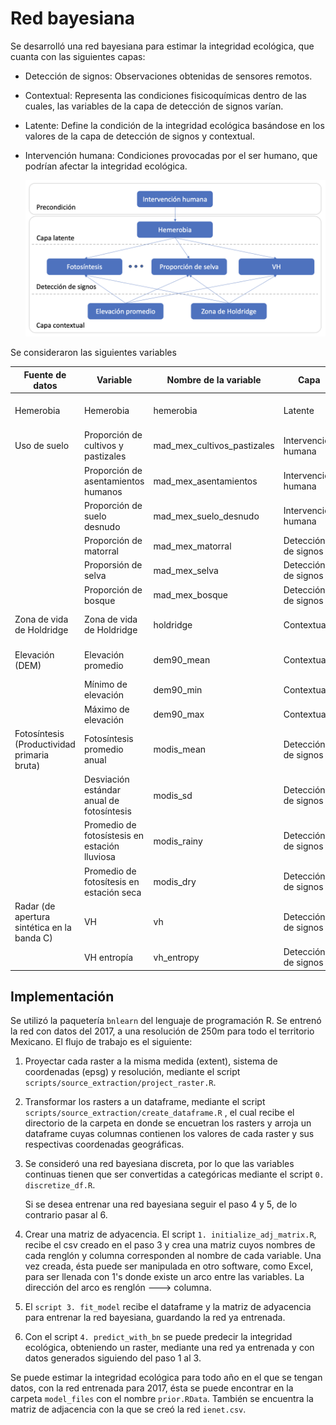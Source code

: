 # Red bayesiana

Se desarrolló una red bayesiana para estimar la integridad ecológica, que cuanta con las siguientes capas:

-   Detección de signos: Observaciones obtenidas de sensores remotos.

-   Contextual: Representa las condiciones fisicoquímicas dentro de las cuales, las variables de la capa de detección de signos varían.

-   Latente: Define la condición de la integridad ecológica basándose en los valores de la capa de detección de signos y contextual.

-   Intervención humana: Condiciones provocadas por el ser humano, que podrían afectar la integridad ecológica.

    ![](images/red_resumida_espanol.png)

Se consideraron las siguientes variables

| Fuente de datos                             | Variable                                      | Nombre de la variable       | Capa                | Link de descarga                                                                  | Fuente                                         |
|-----------|-----------------------|----------------|----------------|-------------|----------------|
| Hemerobia                                   | Hemerobia                                     | hemerobia                   | Latente             |                                                                                   | Uso de suelo y vegetación, INEGI               |
| Uso de suelo                                | Proporción de cultivos y pastizales           | mad_mex_cultivos_pastizales | Intervención humana | <https://madmex.conabio.gob.mx>                                                   | MAD-Mex, CONABIO                               |
|                                             | Proporción de asentamientos humanos           | mad_mex_asentamientos       | Intervención humana |                                                                                   |                                                |
|                                             | Proporción de suelo desnudo                   | mad_mex_suelo_desnudo       | Intervención humana |                                                                                   |                                                |
|                                             | Proporción de matorral                        | mad_mex_matorral            | Detección de signos |                                                                                   |                                                |
|                                             | Proporsión de selva                           | mad_mex_selva               | Detección de signos |                                                                                   |                                                |
|                                             | Proporción de bosque                          | mad_mex_bosque              | Detección de signos |                                                                                   |                                                |
| Zona de vida de Holdridge                   | Zona de vida de Holdridge                     | holdridge                   | Contextual          | <http://www.conabio.gob.mx/informacion/gis/?vns=gis_root/region/fisica/zvh_mx3gw> | Portal de Geoinformación, CONABIO              |
| Elevación (DEM)                             | Elevación promedio                            | dem90_mean                  | Contextual          | <https://code.earthengine.google.com/fd44ec12198a21b7f283a86e2f828c15>            | Continuo de Elevaciones Mexicano, INEGI        |
|                                             | Mínimo de elevación                           | dem90_min                   | Contextual          |                                                                                   |                                                |
|                                             | Máximo de elevación                           | dem90_max                   | Contextual          |                                                                                   |                                                |
| Fotosíntesis (Productividad primaria bruta) | Fotosíntesis promedio anual                   | modis_mean                  | Detección de signos | <https://code.earthengine.google.com/55b24b28652d3a26aa8f5ebc14cc21be>            | Terra Gross Primary Productivity, NASA LP DAAC |
|                                             | Desviación estándar anual de fotosíntesis     | modis_sd                    | Detección de signos |                                                                                   |                                                |
|                                             | Promedio de fotosístesis en estación lluviosa | modis_rainy                 | Detección de signos |                                                                                   |                                                |
|                                             | Promedio de fotosítesis en estación seca      | modis_dry                   | Detección de signos |                                                                                   |                                                |
| Radar (de apertura sintética en la banda C) | VH                                            | vh                          | Detección de signos | <https://code.earthengine.google.com/55b24b28652d3a26aa8f5ebc14cc21be>            | Sentinel-1, Copernicus Sentinel data           |
|                                             | VH entropía                                   | vh_entropy                  | Detección de signos |                                                                                   |                                                |

## Implementación

Se utilizó la paquetería `bnlearn` del lenguaje de programación R. Se entrenó la red con datos del 2017, a una resolución de 250m para todo el territorio Mexicano. El flujo de trabajo es el siguiente:

1.  Proyectar cada raster a la misma medida (extent), sistema de coordenadas (epsg) y resolución, mediante el script `scripts/source_extraction/project_raster.R`.

2.  Transformar los rasters a un dataframe, mediante el script `scripts/source_extraction/create_dataframe.R` , el cual recibe el directorio de la carpeta en donde se encuetran los rasters y arroja un dataframe cuyas columnas contienen los valores de cada raster y sus respectivas coordenadas geográficas.

3.  Se consideró una red bayesiana discreta, por lo que las variables continuas tienen que ser convertidas a categóricas mediante el script `0. discretize_df.R`.

    Si se desea entrenar una red bayesiana seguir el paso 4 y 5, de lo contrario pasar al 6.

4.  Crear una matriz de adyacencia. El script `1. initialize_adj_matrix.R`, recibe el csv creado en el paso 3 y crea una matriz cuyos nombres de cada renglón y columna corresponden al nombre de cada variable. Una vez creada, ésta puede ser manipulada en otro software, como Excel, para ser llenada con 1's donde existe un arco entre las variables. La dirección del arco es renglón ---\> columna.

5.  El `script 3. fit_model` recibe el dataframe y la matriz de adyacencia para entrenar la red bayesiana, guardando la red ya entrenada.

6.  Con el script `4. predict_with_bn` se puede predecir la integridad ecológica, obteniendo un raster, mediante una red ya entrenada y con datos generados siguiendo del paso 1 al 3.

Se puede estimar la integridad ecológica para todo año en el que se tengan datos, con la red entrenada para 2017, ésta se puede encontrar en la carpeta `model_files` con el nombre `prior.RData`. También se encuentra la matriz de adjacencia con la que se creó la red `ienet.csv`.
